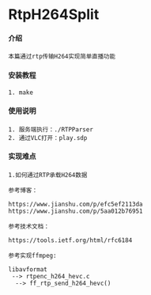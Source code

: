 # RtpH264Split

#### 介绍
```
本篇通过rtp传输H264实现简单直播功能
```
#### 安装教程
```
1. make
```
#### 使用说明
```
1. 服务端执行：./RTPParser
2. 通过VLC打开：play.sdp
```
#### 实现难点
```
1.如何通过RTP承载H264数据

参考博客：

https://www.jianshu.com/p/efc5ef2113da
https://www.jianshu.com/p/5aa012b76951

参考技术文档：

https://tools.ietf.org/html/rfc6184

参考实现ffmpeg:

libavformat
 --> rtpenc_h264_hevc.c
  --> ff_rtp_send_h264_hevc()
```     
